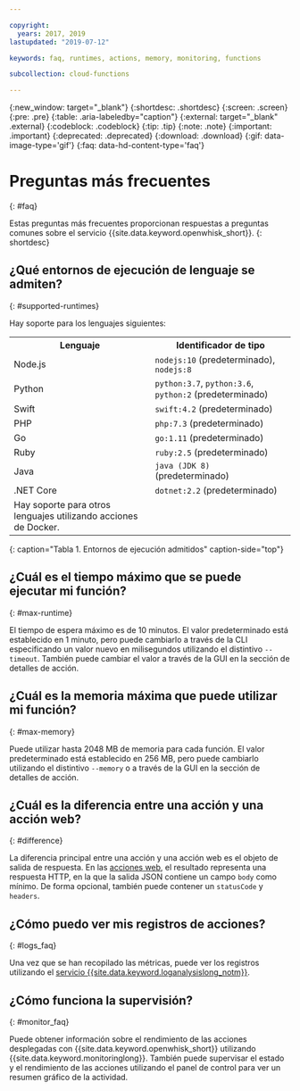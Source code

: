 ```yaml
---

copyright:
  years: 2017, 2019
lastupdated: "2019-07-12"

keywords: faq, runtimes, actions, memory, monitoring, functions

subcollection: cloud-functions

---
```


{:new_window: target="_blank"}
{:shortdesc: .shortdesc}
{:screen: .screen}
{:pre: .pre}
{:table: .aria-labeledby="caption"}
{:external: target="_blank" .external}
{:codeblock: .codeblock}
{:tip: .tip}
{:note: .note}
{:important: .important}
{:deprecated: .deprecated}
{:download: .download}
{:gif: data-image-type='gif'}
{:faq: data-hd-content-type='faq'}



# Preguntas más frecuentes
{: #faq}

Estas preguntas más frecuentes proporcionan respuestas a preguntas comunes sobre el servicio {{site.data.keyword.openwhisk_short}}.
{: shortdesc}


## ¿Qué entornos de ejecución de lenguaje se admiten?
{: #supported-runtimes}

Hay soporte para los lenguajes siguientes:

<table>
  <tr>
    <th>Lenguaje</th>
    <th>Identificador de tipo</th>
  </tr>
  <tr>
    <td>Node.js</td>
    <td> <code>nodejs:10</code> (predeterminado), <code>nodejs:8</code></td>
  </tr>
  <tr>
    <td>Python</td>
    <td><code>python:3.7</code>, <code>python:3.6</code>, <code>python:2</code> (predeterminado)</td>
  </tr>
  <tr>
    <td>Swift</td>
    <td><code>swift:4.2</code> (predeterminado)</td>
  </tr>
  <tr>
    <td>PHP</td>
    <td><code>php:7.3</code> (predeterminado)</td>
  </tr>
  <tr>
    <td>Go</td>
    <td><code>go:1.11</code> (predeterminado)</td>
  </tr>
  <tr>
    <td>Ruby</td>
    <td><code>ruby:2.5</code> (predeterminado)</td>
  </tr>
  <tr>
    <td>Java</td>
    <td><code>java (JDK 8)</code> (predeterminado)</td>
  </tr>
  <tr>
    <td>.NET Core</td>
    <td><code>dotnet:2.2</code> (predeterminado)</td>
  </tr>
  <tr>
    <td>Hay soporte para otros lenguajes utilizando acciones de Docker.</td>
  </tr>
</table>
{: caption="Tabla 1. Entornos de ejecución admitidos" caption-side="top"}


## ¿Cuál es el tiempo máximo que se puede ejecutar mi función?
{: #max-runtime}

El tiempo de espera máximo es de 10 minutos. El valor predeterminado está establecido en 1 minuto, pero puede cambiarlo a través de la CLI especificando un valor nuevo en milisegundos utilizando el distintivo `--timeout`. También puede cambiar el valor a través de la GUI en la sección de detalles de acción.

## ¿Cuál es la memoria máxima que puede utilizar mi función?
{: #max-memory}

Puede utilizar hasta 2048 MB de memoria para cada función. El valor predeterminado está establecido en 256 MB, pero puede cambiarlo utilizando el distintivo `--memory` o a través de la GUI en la sección de detalles de acción.

## ¿Cuál es la diferencia entre una acción y una acción web?
{: #difference}

La diferencia principal entre una acción y una acción web es el objeto de salida de respuesta. En las
[acciones web](/docs/openwhisk?topic=cloud-functions-actions_web), el resultado representa una respuesta HTTP, en la que la salida JSON contiene un campo `body` como mínimo. De forma opcional, también puede contener un `statusCode` y `headers`.

## ¿Cómo puedo ver mis registros de acciones?
{: #logs_faq}

Una vez que se han recopilado las métricas, puede ver los registros utilizando el [servicio {{site.data.keyword.loganalysislong_notm}}](/docs/openwhisk?topic=cloud-functions-logs).

## ¿Cómo funciona la supervisión?
{: #monitor_faq}

Puede obtener información sobre el rendimiento de las acciones desplegadas con
{{site.data.keyword.openwhisk_short}} utilizando {{site.data.keyword.monitoringlong}}. También puede supervisar el estado y el rendimiento de las acciones utilizando el panel de control para ver un resumen gráfico de la actividad.










